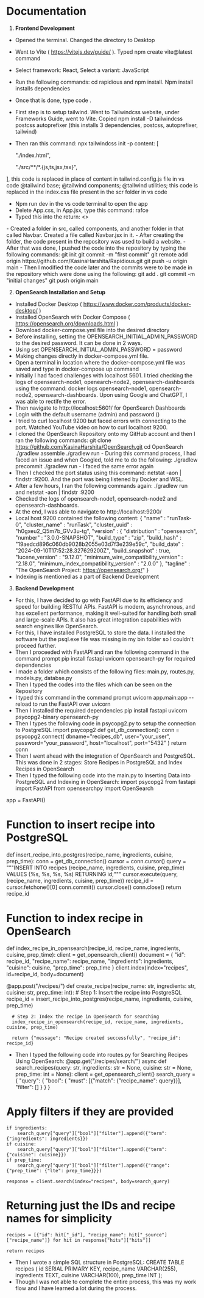 # Documentation

1) **Frontend Development**
  - Opened the terminal. Changed the directory to Desktop
  - Went to Vite ( https://vitejs.dev/guide/ ). Typed npm create vite@latest command
  - Select framework: React, Select a variant: JavaScript
  - Run the following commands: cd rapidious and npm install. Npm install installs dependencies 
  - Once that is done, type code .
  - First step is to setup tailwind. Went to Tailwindcss website, under Frameworks Guide, went to Vite. Copied npm install -D tailwindcss postcss autoprefixer (this installs 3 dependencies, postcss, autoprefixer,   tailwind)
  - Then ran this command: npx tailwindcss init -p 
  content: [
  
     "./index.html",
  
     "./src/**/*.{js,ts,jsx,tsx}",
  
   ], this code is replaced in place of content in tailwind.config.js file in vs code
  @tailwind base;
  @tailwind components;
  @tailwind utilities; this code is replaced in the index.css file present in the scr folder in vs code
  - Npm run dev in the vs code terminal to open the app
  - Delete App.css, in App.jsx, type this command: rafce
  - Typed this into the return: 
  <>
  <Navbar/>
  </>
  - Created a folder in src, called components, and another folder in that called Navbar. Created a file called Navbar.jsx in it.
  - After creating the folder, the code present in the repository was used to build a website.
  - After that was done, I pushed the code into the repository by typing the following commands:
  git init
  git commit -m "first commit"
  git remote add origin https://github.com/KasinaHarshita/Rapidious.git
  git push -u origin main
  - Then I modified the code later and the commits were to be made in the repository which were done using the following:
  git add .
  git commit -m "initial changes"
  git push origin main


2) **OpenSearch Installation and Setup**
  - Installed Docker Desktop ( https://www.docker.com/products/docker-desktop/ )
  - Installed OpenSearch with Docker Compose ( https://opensearch.org/downloads.html )
  - Download docker-compose.yml file into the desired directory
  - Before installing, setting the OPENSEARCH_INITIAL_ADMIN_PASSWORD to the desired password. It can be done in 2 ways. 
  - Using set OPENSEARCH_INITIAL_ADMIN_PASSWORD = password
  - Making changes directly in docker-compose.yml file.
  - Open a terminal in location where the docker-compose.yml file was saved and type in docker-compose up command
  - Initially I had faced challenges with localhost 5601. I tried checking the logs of opensearch-node1, openearch-node2, opensearch-dashboards using the command: docker logs opensearch-node1, opensearch-node2,     opensearch-dashboards. Upon using Google and ChatGPT, I was able to rectife the error.
  - Then navigate to http://localhost:5601/ for OpenSearch Dashboards
  - Login with the default username (admin) and password (<custom-admin-password>)
  - I tried to curl localhost 9200 but faced errors with connecting to the port. Watched YouTube video on how to curl localhost 9200.
  - I cloned the OpenSearch Repository onto my GitHub account and then I ran the following commands:
  git clone https://github.com/KasinaHarshita/OpenSearch.git
  cd OpenSearch
  ./gradlew assemble
  ./gradlew run - During this command process, I had faced an issue and when Googled, told me to do the following:
  ./gradlew precommit
  ./gradlew run - I faced the same error again
  - Then I checked the port status using this command: netstat -aon | findstr :9200. And the port was being listened by Docker and WSL.
  - After a few hours, I ran the following commands again:
  ./gradlew run and netstat -aon | findstr :9200
  - Checked the logs of opensearch-node1, opensearch-node2 and opensearch-dashboards. 
  - At the end, I was able to navigate to http://localhost:9200/ 
  - Local host 9200 contained the following content:
  {
    "name" : "runTask-0",
    "cluster_name" : "runTask",
    "cluster_uuid" : "h0gxeu2_Q5m7b_GVv3u-tg",
    "version" : {
      "distribution" : "opensearch",
      "number" : "3.0.0-SNAPSHOT",
      "build_type" : "zip",
      "build_hash" : "19aedcd896c060db9028b2055e03d7f3e239e59c",
      "build_date" : "2024-09-10T17:52:28.327629200Z",
      "build_snapshot" : true,
      "lucene_version" : "9.12.0",
      "minimum_wire_compatibility_version" : "2.18.0",
      "minimum_index_compatibility_version" : "2.0.0"
    },
    "tagline" : "The OpenSearch Project: https://opensearch.org/"
  }
  - Indexing is mentioned as a part of Backend Development

3) **Backend Development**
 - For this, I have decided to go with FastAPI due to its efficiency and speed for building RESTful APIs. FastAPI is modern, asynchronous, and has excellent performance, making it well-suited for handling both     small and large-scale APIs. It also has great integration capabilities with search engines like OpenSearch.
 - For this, I have installed PostgreSQL to store the data. I installed the software but the psql.exe file was missing in my bin folder so I couldn't proceed further.
 - Then I proceeded with FastAPI and ran the following command in the command prompt pip install fastapi uvicorn opensearch-py for required dependencies
 - I made a folder which consists of the following files: main.py, routes.py, models.py, databse.py
 - Then I typed the codes into the files which can be seen on the Repository
 - I typed this command in the command prompt uvicorn app.main:app --reload to run the FastAPI over uvicorn
 - Then I installed the required dependencies pip install fastapi uvicorn psycopg2-binary opensearch-py
 - Then I types the following code in psycopg2.py to setup the connection to PostgreSQL
 import psycopg2
  def get_db_connection():
      conn = psycopg2.connect(
          dbname="recipes_db",
          user="your_user",
          password="your_password",
          host="localhost",
          port="5432"
      )
      return conn
  - Then I went ahead with the integration of OpenSearch and PostgreSQL. This was done in 2 stages: Store Recipes in PostgreSQL and Index Recipes in OpenSearch
  - Then I typed the following code into the main.py to Inserting Data into PostgreSQL and Indexing in OpenSearch:
  import psycopg2
  from fastapi import FastAPI
  from opensearchpy import OpenSearch
  
  app = FastAPI()
  
  # Function to insert recipe into PostgreSQL
  def insert_recipe_into_postgres(recipe_name, ingredients, cuisine, prep_time):
      conn = get_db_connection()
      cursor = conn.cursor()
      query = """INSERT INTO recipes (recipe_name, ingredients, cuisine, prep_time) 
                 VALUES (%s, %s, %s, %s) RETURNING id;"""
      cursor.execute(query, (recipe_name, ingredients, cuisine, prep_time))
      recipe_id = cursor.fetchone()[0]
      conn.commit()
      cursor.close()
      conn.close()
      return recipe_id
  
  # Function to index recipe in OpenSearch
  def index_recipe_in_opensearch(recipe_id, recipe_name, ingredients, cuisine, prep_time):
      client = get_opensearch_client()
      document = {
          "id": recipe_id,
          "recipe_name": recipe_name,
          "ingredients": ingredients,
          "cuisine": cuisine,
          "prep_time": prep_time
      }
      client.index(index="recipes", id=recipe_id, body=document)
  
  @app.post("/recipes/")
  def create_recipe(recipe_name: str, ingredients: str, cuisine: str, prep_time: int):
      # Step 1: Insert the recipe into PostgreSQL
      recipe_id = insert_recipe_into_postgres(recipe_name, ingredients, cuisine, prep_time)
      
      # Step 2: Index the recipe in OpenSearch for searching
      index_recipe_in_opensearch(recipe_id, recipe_name, ingredients, cuisine, prep_time)
  
      return {"message": "Recipe created successfully", "recipe_id": recipe_id}
  - Then I typed the following code into routes.py for Searching Recipes Using OpenSearch:
  @app.get("/recipes/search/")
async def search_recipes(query: str, ingredients: str = None, cuisine: str = None, prep_time: int = None):
    client = get_opensearch_client()
    search_query = {
        "query": {
            "bool": {
                "must": [{"match": {"recipe_name": query}}],
                "filter": []
            }
        }
    }

  # Apply filters if they are provided
    if ingredients:
        search_query["query"]["bool"]["filter"].append({"term": {"ingredients": ingredients}})
    if cuisine:
        search_query["query"]["bool"]["filter"].append({"term": {"cuisine": cuisine}})
    if prep_time:
        search_query["query"]["bool"]["filter"].append({"range": {"prep_time": {"lte": prep_time}}})

    response = client.search(index="recipes", body=search_query)
    
  # Returning just the IDs and recipe names for simplicity
    recipes = [{"id": hit["_id"], "recipe_name": hit["_source"]["recipe_name"]} for hit in response["hits"]["hits"]]

    return recipes
  -  Then I wrote a simple SQL structure in PostgreSQL:
  CREATE TABLE recipes (
    id SERIAL PRIMARY KEY,
    recipe_name VARCHAR(255),
    ingredients TEXT,
    cuisine VARCHAR(100),
    prep_time INT );
  - Though I was not able to complete the entire process, this was my work flow and I have learned a lot during the process.

  

